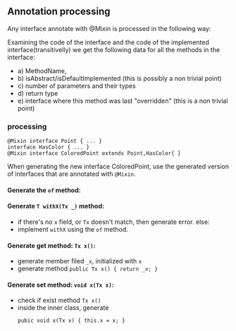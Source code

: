 ## Annotation processing

Any interface annotate with @Mixin is processed in the following way:

Examining the code of the interface and the code of the implemented
interface(transitivelly) we get the following data for all the methods in the
interface:
* a) MethodName,
* b) isAbstract/isDefaultImplemented (this is possibly a non trivial point)
* c) number of parameters and their types
* d) return type
* e) interface where this method was last "overridden" (this is a non trivial
point)



### processing
```
@Mixin interface Point { ... }
interface HasColor { ... }
@Mixin interface ColoredPoint extends Point,HasColor{ }
```

When generating the new interface ColoredPoint, use the generated version of
interfaces that are annotated with `@Mixin`.

#### Generate the `of` method:

#### Generate `T withX(Tx _)` method:

* if there's no `x` field, or `Tx` doesn't match, then generate error. else:  
* implement `withX` using the `of` method.

#### Generate get method: `Tx x()`:

* generate member filed `_x`, initialized with `x`
* generate method `public Tx x() { return _x; }`

#### Generate set method: `void x(Tx x)`:

* check if exist method `Tx x()`  
* inside the inner class, generate
  ```
  pubic void x(Tx x) { this.x = x; }
  ```

